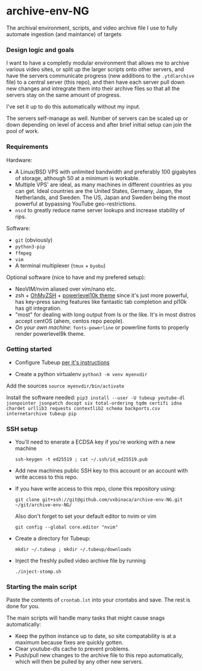 # archive-env-NG
The archival environment, scripts, and video archive file I use to fully automate ingestion (and maintance) of targets

### Design logic and goals

I want to have a completly modular environment that allows me to archive various video sites, or split up the larger scripts onto other servers, and have the servers communicate progress (new additions to the `.ytdlarchive` file) to a central server (this repo), and then have each server pull down new changes and intregrate them into their archive files so that all the servers stay on the same amount of progress. 

I've set it up to do this automatically without my input.

The servers self-manage as well. Number of servers can be scaled up or down depending on level of access and after brief initial setup can join the pool of work.

### Requirements

Hardware:
- A Linux/BSD VPS with unlimited bandwidth and preferably 100 gigabytes of storage, although 50 at a minimum is workable.
- Multiple VPS' are ideal, as many machines in different countries as you can get. Ideal countries are the United States, Germany, Japan, the Netherlands, and Sweden. The US, Japan and Sweden being the most powerful at bypassing YouTube geo-restrictions.
- `nscd` to greatly reduce name server lookups and increase stability of rips.

Software:
- `git` (obviously)
- `python3-pip`
- `ffmpeg`
- `vim`
- A terminal multiplexer (`tmux` + `byobu`)

Optional software (nice to have and my prefered setup):

- NeoVIM/nvim aliased over vim/nano etc.
- zsh + [OhMyZSH](http://github.com/robbyrussell/oh-my-zsh) + [powerlevel10k theme](https://github.com/romkatv/powerlevel10k) since it's just more powerful, has key-press saving features like fantastic tab completion and pl10k has git integration.
- "most" for dealing with long output from ls or the like. It's in most distros
 accept centOS (ahem, centos repo people).
- *On your own machine*: `fonts-powerline` or powerline fonts to properly render powerlevel9k theme.

### Getting started

- Configure Tubeup [per it's instructions](http://github.com/bibanon/tubeup)

- Create a python virtualenv
 `python3 -m venv myenvdir`
 
 Add the sources
 `source myenvdir/bin/activate`
 
 Install the software needed:
 `pip3 install --user -U tubeup youtube-dl jsonpointer jsonpatch docopt six total-ordering tqdm certifi idna chardet urllib3 requests contextlib2 schema backports.csv internetarchive tubeup pip`
 
 ### SSH setup

- You'll need to enerate a ECDSA key if you're working with a new machine

  `ssh-keygen -t ed25519 ; cat ~/.ssh/id_ed25519.pub`

- Add new machines public SSH key to this account or an account with write access to this repo.

- If you have write access to this repo, clone this repository using:

  `git clone git+ssh://git@github.com/vxbinaca/archive-env-NG.git ~/git/archive-env-NG/`

  Also don't forget to set your default editor to nvim or vim

  `git config --global core.editor "nvim"`

- Create a directory for Tubeup:
  
  `mkdir ~/.tubeup ; mkdir ~/.tubeup/downloads`
  
- Inject the freshly pulled video archive file by running 

  `./inject-stomp.sh`

### Starting the main script

Paste the contents of `crontab.lst` into your crontabs and save. The rest is done for you. 

The main scripts will handle many tasks that might cause snags automatically:

- Keep the python instance up to date, so site compatability is at a maximum because fixes are quickly gotten.
- Clear youtube-dls cache to prevent problems.
- Push/pull new changes to the archive file to this repo automatically, which will then be pulled by any other new servers.
